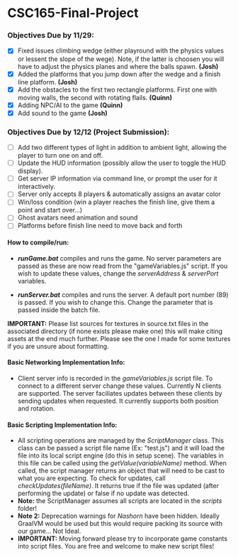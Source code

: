 # CSC165-Final-Project

### Objectives Due by 11/29:

* [x] Fixed issues climbing wedge (either playround with the physics values or lessent the slope of the wege). Note, if the latter is choosen you will have to adjust the physics planes and where the balls spawn. **(Josh)**
* [x] Added the platforms that you jump down after the wedge and a finish line platform. **(Josh)**
* [x] Add the obstacles to the first two rectangle platforms. First one with moving walls, the second with rotating flails. **(Quinn)**
* [x] Adding NPC/AI to the game **(Quinn)**
* [x] Add sound to the game **(Josh)**

### Objectives Due by 12/12 (Project Submission):

* [ ] Add two different types of light in addition to ambient light, allowing the player to turn one on and off.
* [ ] Update the HUD information (possibly allow the user to toggle the HUD display).
* [ ] Get server IP information via command line, or prompt the user for it interactively.
* [ ] Server only accepts 8 players & automatically assigns an avatar color
* [ ] Win/loss condition (win a player reaches the finish line, give them a point and start over...)
* [ ] Ghost avatars need animation and sound
* [ ] Platforms before finish line need to move back and forth

#### How to compile/run:

* ***runGame.bat*** compiles and runs the game. No server parameters are passed as these are now read from the "gameVariables.js" script. If you wish to update these values, change the *serverAddress* & *serverPort* variables.

* ***runServer.bat*** compiles and runs the server. A default port number (89) is passed. If you wish to change this. Change the parameter that is passed inside the batch file.

**IMPORTANT:** Please list sources for textures in source.txt files in the associated directory (if none exists please make one) this will make citing assets at the end much further. Please see the one I made for some textures if you are unsure about formatting.

#### **Basic Networking Implementation Info:**
* Client server info is recorded in the *gameVariables.js* script file. To connect to a different server change these values. Currently N clients are supported. The server faciliates updates between these clients by sending updates when requested. It currently supports both position and rotation.

#### **Basic Scripting Implementation Info:**
* All scripting operations are managed by the  *ScriptManager* class. This class can be passed a script file name (Ex: "test.js") and it will load the file into its local script engine (do this in setup scene). The variables in this file can be called using the *getValue(variableName)* method. When called, the script manager returns an object that will need to be cast to what you are expecting. To check for updates, call *checkUpdates(fileName)*. It returns true if the file was updated (after performing the update) or false if no update was detected.
* **Note:** the ScriptManager assumes all scripts are located in the *scripts* folder!
* **Note 2:** Deprecation warnings for *Nashorn* have been hidden. Ideally GraalVM would be used but this would require packing its source with our game... Not Ideal.
* **IMPORTANT:** Moving forward please try to incorporate game constants into script files. You are free and welcome to make new script files!
